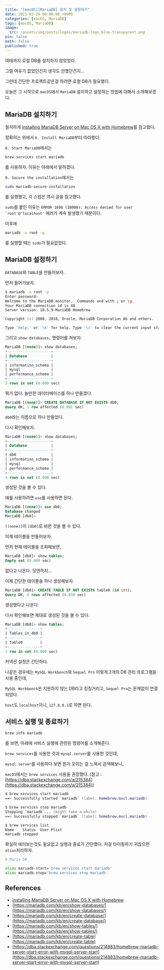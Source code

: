 ```yaml
---
title: "[macOS][MariaDB] 설치 및 설정하기"
date: 2021-03-20 00:00:00 +0900
categories: [macOS, MariaDB]
tags: [macOS, MariaDB]
image:
  src: /assets/img/posts/logos/mariadb-logo_blue-transparent.png
pin: false
math: false
published: true
---
```


여태까지 로컬 DB를 설치하지 않았었다.

그럴 여유가 없었던건지 생각도 안했던건지...

그런데 간단한 프로젝트같은걸 하려면 로컬 DB가 필요했다.

오늘은 그 시작으로 `macOS`에서 `MariaDB` 설치하고 설정하는 방법에 대해서 소개해보겠다.

## MariaDB 설치하기

철저하게 [Installing MariaDB Server on Mac OS X with Homebrew](https://mariadb.com/resources/blog/installing-mariadb-10-1-16-on-mac-os-x-with-homebrew/)를 참고했다.

정확히는 위에서 `6. Install MariaDB`부터 따라했다.

`8. Start MariaDB`에서는

```zsh
brew services start mariadb
```

를 사용하자. 이유는 아래에서 말하겠다.

`9. Secure the installation`에서는

```zsh
sudo mariadb-secure-installation
```

를 실행했고, 각 스텝은 역시 글을 참고했다.

`sudo`를 붙인 이유는 `ERROR 1698 (28000): Access denied for user 'root'@'localhost'` 에러가 계속 발생했기 때문이다.

이후에

```zsh
mariadb -u root -p
```

를 실행할 때는 `sudo`가 필요없었다.

## MariaDB 설정하기

`DATABASE`와 `TABLE`을 만들어보자.

먼저 들어가보자.

```zsh
$ mariadb -u root -p
Enter password:
Welcome to the MariaDB monitor.  Commands end with ; or \g.
Your MariaDB connection id is 48
Server version: 10.5.9-MariaDB Homebrew

Copyright (c) 2000, 2018, Oracle, MariaDB Corporation Ab and others.

Type 'help;' or '\h' for help. Type '\c' to clear the current input statement.
```

그리고 `show databases;` 명령어를 쳐보자.

```sql
MariaDB [(none)]> show databases;
+--------------------+
| Database           |
+--------------------+
| information_schema |
| mysql              |
| performance_schema |
+--------------------+
3 rows in set (0.000 sec)
```

뭐가 없다. 놀만한 데이터베이스를 하나 만들겠다.

```sql
MariaDB [(none)]> CREATE DATABASE IF NOT EXISTS db0;
Query OK, 1 row affected (0.001 sec)
```

`db0`라는 이름으로 하나 만들었다.

다시 확인해보자.

```sql
MariaDB [(none)]> show databases;
+--------------------+
| Database           |
+--------------------+
| db0                |
| information_schema |
| mysql              |
| performance_schema |
+--------------------+
4 rows in set (0.000 sec)
```

생성된 것을 볼 수 있다.

얘를 사용하려면 `use`를 사용하면 된다.

```sql
MariaDB [(none)]> use db0;
Database changed
MariaDB [db0]>
```

`[(none)]`이 `[db0]`로 바뀐 것을 볼 수 있다.

이제 테이블을 만들어보자.

먼저 현재 테이블을 조회해보면,

```sql
MariaDB [db0]> show tables;
Empty set (0.000 sec)
```

없다고 나온다. 당연하지...

이제 간단한 테이블을 하나 생성해보자.

```sql
MariaDB [db0]> CREATE TABLE IF NOT EXISTS table0 (id int);
Query OK, 0 rows affected (0.030 sec)
```

생성했다고 나온다.

다시 확인해보면 제대로 생성된 것을 볼 수 있다.

```sql
MariaDB [db0]> show tables;
+---------------+
| Tables_in_db0 |
+---------------+
| table0        |
+---------------+
1 row in set (0.000 sec)
```

커넥션 설정은 간단하다.

나같은 경우에는 `MySQL Workbench`와 `Sequel Pro` 이렇게 2개의 DB 관리 프로그램을 사용 중인데,

`MySQL Workbench`은 지원하지 않는 DB라고 징징거리고, `Sequel Pro`는 문제없이 연결되었다.

`host`도 `localhost`이니, `127.0.0.1`로 하면 된다.

## 서비스 실행 및 종료하기

```zsh
brew info mariadb
```

를 보면, 아래에 서비스 실행에 관련된 명령어를 소개해준다.

`brew services`를 사용한 것과 `mysql.server`를 사용한 것인데,

`mysql.server`를 사용하다 보면 뭔가 꼬이는 걸 느껴서 검색해보니,

`macOS`에서는 `brew services` 사용을 권장했다. (참고 : [https://dba.stackexchange.com/a/215384](https://dba.stackexchange.com/a/215384))

```zsh
$ brew services start mariadb
==> Successfully started `mariadb` (label: homebrew.mxcl.mariadb)

$ brew services stop mariadb
Stopping `mariadb`... (might take a while)
==> Successfully stopped `mariadb` (label: homebrew.mxcl.mariadb)

$ brew services list
Name    Status  User Plist
mariadb stopped
```

확실히 에러보는것도 필요없고 실행과 종료가 간단했다. 저걸 타이핑하기 귀찮으면 `alias`처리하자.

```zsh
# Maria DB

alias mariadb-start='brew services start mariadb'
alias mariadb-stop='brew services stop mariadb'
```

## References

- [Installing MariaDB Server on Mac OS X with Homebrew](https://mariadb.com/resources/blog/installing-mariadb-10-1-16-on-mac-os-x-with-homebrew/)
- [https://mariadb.com/kb/en/show-databases/](https://mariadb.com/kb/en/show-databases/)
- [https://mariadb.com/kb/en/create-database/](https://mariadb.com/kb/en/create-database/)
- [https://mariadb.com/kb/en/show-tables/](https://mariadb.com/kb/en/show-tables/)
- [https://mariadb.com/kb/en/create-table](https://mariadb.com/kb/en/create-table)
- [https://dba.stackexchange.com/questions/214883/homebrew-mariadb-server-start-error-with-mysql-server-start](https://dba.stackexchange.com/questions/214883/homebrew-mariadb-server-start-error-with-mysql-server-start)
